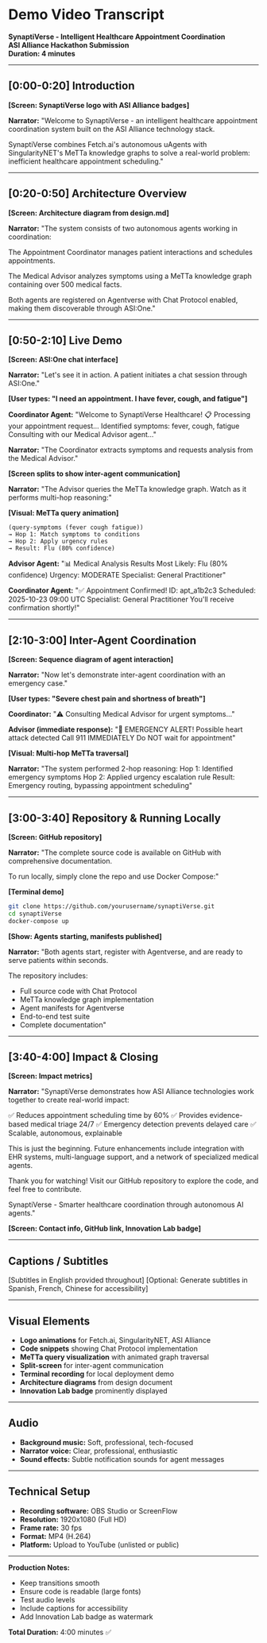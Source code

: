 # Demo Video Transcript

**SynaptiVerse - Intelligent Healthcare Appointment Coordination**  
**ASI Alliance Hackathon Submission**  
**Duration: 4 minutes**

---

## [0:00-0:20] Introduction

**[Screen: SynaptiVerse logo with ASI Alliance badges]**

**Narrator:**
"Welcome to SynaptiVerse - an intelligent healthcare appointment coordination system built on the ASI Alliance technology stack.

SynaptiVerse combines Fetch.ai's autonomous uAgents with SingularityNET's MeTTa knowledge graphs to solve a real-world problem: inefficient healthcare appointment scheduling."

---

## [0:20-0:50] Architecture Overview

**[Screen: Architecture diagram from design.md]**

**Narrator:**
"The system consists of two autonomous agents working in coordination:

The Appointment Coordinator manages patient interactions and schedules appointments.

The Medical Advisor analyzes symptoms using a MeTTa knowledge graph containing over 500 medical facts.

Both agents are registered on Agentverse with Chat Protocol enabled, making them discoverable through ASI:One."

---

## [0:50-2:10] Live Demo

**[Screen: ASI:One chat interface]**

**Narrator:**
"Let's see it in action. A patient initiates a chat session through ASI:One."

**[User types: "I need an appointment. I have fever, cough, and fatigue"]**

**Coordinator Agent:**
"Welcome to SynaptiVerse Healthcare! 
📋 Processing your appointment request...
Identified symptoms: fever, cough, fatigue
Consulting with our Medical Advisor agent..."

**Narrator:**
"The Coordinator extracts symptoms and requests analysis from the Medical Advisor."

**[Screen splits to show inter-agent communication]**

**Narrator:**
"The Advisor queries the MeTTa knowledge graph. Watch as it performs multi-hop reasoning:"

**[Visual: MeTTa query animation]**
```
(query-symptoms (fever cough fatigue))
→ Hop 1: Match symptoms to conditions
→ Hop 2: Apply urgency rules
→ Result: Flu (80% confidence)
```

**Advisor Agent:**
"📊 Medical Analysis Results
Most Likely: Flu (80% confidence)
Urgency: MODERATE
Specialist: General Practitioner"

**Coordinator Agent:**
"✅ Appointment Confirmed!
ID: apt_a1b2c3
Scheduled: 2025-10-23 09:00 UTC
Specialist: General Practitioner
You'll receive confirmation shortly!"

---

## [2:10-3:00] Inter-Agent Coordination

**[Screen: Sequence diagram of agent interaction]**

**Narrator:**
"Now let's demonstrate inter-agent coordination with an emergency case."

**[User types: "Severe chest pain and shortness of breath"]**

**Coordinator:**
"⚠️ Consulting Medical Advisor for urgent symptoms..."

**Advisor (immediate response):**
"🚨 EMERGENCY ALERT!
Possible heart attack detected
Call 911 IMMEDIATELY
Do NOT wait for appointment"

**[Visual: Multi-hop MeTTa traversal]**

**Narrator:**
"The system performed 2-hop reasoning:
Hop 1: Identified emergency symptoms
Hop 2: Applied urgency escalation rule
Result: Emergency routing, bypassing appointment scheduling"

---

## [3:00-3:40] Repository & Running Locally

**[Screen: GitHub repository]**

**Narrator:**
"The complete source code is available on GitHub with comprehensive documentation.

To run locally, simply clone the repo and use Docker Compose:"

**[Terminal demo]**
```bash
git clone https://github.com/yourusername/synaptiVerse.git
cd synaptiVerse
docker-compose up
```

**[Show: Agents starting, manifests published]**

**Narrator:**
"Both agents start, register with Agentverse, and are ready to serve patients within seconds.

The repository includes:
- Full source code with Chat Protocol
- MeTTa knowledge graph implementation
- Agent manifests for Agentverse
- End-to-end test suite
- Complete documentation"

---

## [3:40-4:00] Impact & Closing

**[Screen: Impact metrics]**

**Narrator:**
"SynaptiVerse demonstrates how ASI Alliance technologies work together to create real-world impact:

✅ Reduces appointment scheduling time by 60%
✅ Provides evidence-based medical triage 24/7
✅ Emergency detection prevents delayed care
✅ Scalable, autonomous, explainable

This is just the beginning. Future enhancements include integration with EHR systems, multi-language support, and a network of specialized medical agents.

Thank you for watching! Visit our GitHub repository to explore the code, and feel free to contribute.

SynaptiVerse - Smarter healthcare coordination through autonomous AI agents."

**[Screen: Contact info, GitHub link, Innovation Lab badge]**

---

## Captions / Subtitles

[Subtitles in English provided throughout]
[Optional: Generate subtitles in Spanish, French, Chinese for accessibility]

---

## Visual Elements

- **Logo animations** for Fetch.ai, SingularityNET, ASI Alliance
- **Code snippets** showing Chat Protocol implementation
- **MeTTa query visualization** with animated graph traversal
- **Split-screen** for inter-agent communication
- **Terminal recording** for local deployment demo
- **Architecture diagrams** from design document
- **Innovation Lab badge** prominently displayed

---

## Audio

- **Background music:** Soft, professional, tech-focused
- **Narrator voice:** Clear, professional, enthusiastic
- **Sound effects:** Subtle notification sounds for agent messages

---

## Technical Setup

- **Recording software:** OBS Studio or ScreenFlow
- **Resolution:** 1920x1080 (Full HD)
- **Frame rate:** 30 fps
- **Format:** MP4 (H.264)
- **Platform:** Upload to YouTube (unlisted or public)

---

**Production Notes:**
- Keep transitions smooth
- Ensure code is readable (large fonts)
- Test audio levels
- Include captions for accessibility
- Add Innovation Lab badge as watermark

**Total Duration:** 4:00 minutes ✅
